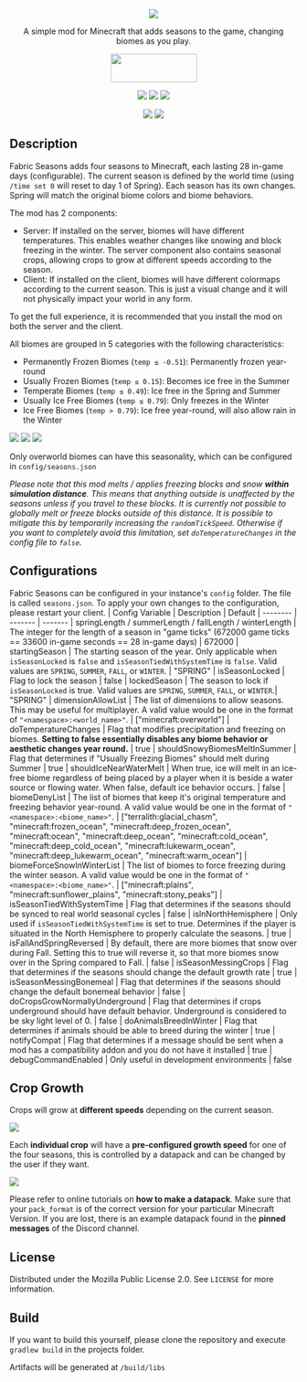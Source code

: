 <p align="center"><img src="https://i.imgur.com/WszJUGI.png"></p>
<p align="center">A simple mod for Minecraft that adds seasons to the game, changing biomes as you play.</p>
<p align="center">
  <a title="Fabric API" href="https://github.com/FabricMC/fabric">
    <img src="https://i.imgur.com/Ol1Tcf8.png" width="151" height="50" />
  </a>
</p>
<p align="center">
  <a href="https://github.com/lucaargolo/fabric-seasons/actions"><img src="https://github.com/lucaargolo/fabric-seasons/workflows/Build/badge.svg"/></a>
  <a href="https://opensource.org/licenses/MPL-2.0"><img src="https://img.shields.io/badge/License-MPL%202.0-blue"></a>
  <a href="https://www.curseforge.com/minecraft/mc-mods/fabric-seasons"><img src="http://cf.way2muchnoise.eu/versions/413523_latest.svg"></a>
</p>
<p align="center">
  <a href="https://www.curseforge.com/minecraft/mc-mods/fabric-seasons"><img src="http://cf.way2muchnoise.eu/full_413523_downloads.svg"></a>
  <a href="https://modrinth.com/mod/fabric-seasons"><img src="https://img.shields.io/badge/dynamic/json?color=00AF5C&logo=modrinth&label=modrinth&query=downloads&suffix=%20downloads&url=https://api.modrinth.com/v2/project/fabric-seasons"></a>
</p>

## Description

Fabric Seasons adds four seasons to Minecraft, each lasting 28 in-game days (configurable). The current season is defined by the world time (using `/time set 0` will reset to day 1 of Spring). Each season has its own changes. Spring will match the original biome colors and biome behaviors.

The mod has 2 components:

- Server: If installed on the server, biomes will have different temperatures. This enables weather changes like snowing and block freezing in the winter. The server component also contains seasonal crops, allowing crops to grow at different speeds according to the season.
- Client: If installed on the client, biomes will have different colormaps according to the current season. This is just a visual change and it will not physically impact your world in any form.

To get the full experience, it is recommended that you install the mod on both the server and the client.

All biomes are grouped in 5 categories with the following characteristics:

- Permanently Frozen Biomes (`temp ≤ -0.51`): Permanently frozen year-round
- Usually Frozen Biomes (`temp ≤ 0.15`): Becomes ice free in the Summer
- Temperate Biomes (`temp ≤ 0.49`): Ice free in the Spring and Summer
- Usually Ice Free Biomes (`temp ≤ 0.79`): Only freezes in the Winter
- Ice Free Biomes (`temp > 0.79`): Ice free year-round, will also allow rain in the Winter

<p>
  <img src="https://i.imgur.com/NdYBkgC.gif">
  <img src="https://i.imgur.com/gH5seb5.gif">
  <img src="https://i.imgur.com/Qs600XR.gif">
</p>

Only overworld biomes can have this seasonality, which can be configured in `config/seasons.json`

*Please note that this mod melts / applies freezing blocks and snow **within simulation distance**. This means that anything outside is unaffected by the seasons unless if you travel to these blocks. It is currently not possible to globally melt or freeze blocks outside of this distance. It is possible to mitigate this by temporarily increasing the `randomTickSpeed`. Otherwise if you want to completely avoid this limitation, set `doTemperatureChanges` in the config file to `false`.*

## Configurations

Fabric Seasons can be configured in your instance's `config` folder. The file is called `seasons.json`. To apply your own changes to the configuration, please restart your client.
| Config Variable    | Description | Default
| -------- | ------- | -------
| springLength / summerLength / fallLength / winterLength | The integer for the length of a season in "game ticks" (672000 game ticks == 33600 in-game seconds == 28 in-game days) | 672000
| startingSeason | The starting season of the year. Only applicable when `isSeasonLocked` is `false` and `isSeasonTiedWithSystemTime` is `false`. Valid values are `SPRING`, `SUMMER`, `FALL`, or `WINTER`.  | "SPRING"
| isSeasonLocked | Flag to lock the season | false
| lockedSeason    | The season to lock if `isSeasonLocked` is true. Valid values are `SPRING`, `SUMMER`, `FALL`, or `WINTER`.| "SPRING"
| dimensionAllowList | The list of dimensions to allow seasons. This may be useful for multiplayer. A valid value would be one in the format of `"<namespace>:<world_name>"`. | ["minecraft:overworld"]
| doTemperatureChanges | Flag that modifies precipitation and freezing on biomes. **Setting to false essentially disables any biome behavior or aesthetic changes year round.**  | true
| shouldSnowyBiomesMeltInSummer | Flag that determines if "Usually Freezing Biomes" should melt during Summer | true
| shouldIceNearWaterMelt | When true, ice will melt in an ice-free biome regardless of being placed by a player when it is beside a water source or flowing water. When false, default ice behavior occurs. | false
| biomeDenyList | The list of biomes that keep it's original temperature and freezing behavior year-round. A valid value would be one in the format of `"<namespace>:<biome_name>"`. | ["terralith:glacial_chasm", "minecraft:frozen_ocean", "minecraft:deep_frozen_ocean", "minecraft:ocean", "minecraft:deep_ocean", "minecraft:cold_ocean", "minecraft:deep_cold_ocean", "minecraft:lukewarm_ocean", "minecraft:deep_lukewarm_ocean", "minecraft:warm_ocean"]
| biomeForceSnowInWinterList | The list of biomes to force freezing during the winter season. A valid value would be one in the format of `"<namespace>:<biome_name>"`. | ["minecraft:plains", "minecraft:sunflower_plains", "minecraft:stony_peaks"]
| isSeasonTiedWithSystemTime | Flag that determines if the seasons should be synced to real world seasonal cycles | false
| isInNorthHemisphere | Only used if `isSeasonTiedWithSystemTime` is set to true. Determines if the player is situated in the North Hemisphere to properly calculate the seasons. | true
| isFallAndSpringReversed | By default, there are more biomes that snow over during Fall. Setting this to true will reverse it, so that more biomes snow over in the Spring compared to Fall. | false
| isSeasonMessingCrops | Flag that determines if the seasons should change the default growth rate | true
| isSeasonMessingBonemeal | Flag that determines if the seasons should change the default bonemeal behavior | false
| doCropsGrowNormallyUnderground | Flag that determines if crops underground should have default behavior. Underground is considered to be sky light level of 0. | false
| doAnimalsBreedInWinter | Flag that determines if animals should be able to breed during the winter | true
| notifyCompat | Flag that determines if a message should be sent when a mod has a compatibility addon and you do not have it installed | true
| debugCommandEnabled | Only useful in development environments | false

## Crop Growth

Crops will grow at **different speeds** depending on the current season.

<p>
  <img src="https://i.imgur.com/75gqPqS.png">
</p>

Each **individual crop** will have a **pre-configured growth speed** for one of the four seasons, this is controlled by a datapack and can be changed by the user if they want. 

<p>
  <img src="https://i.imgur.com/dR4OYPT.png">
</p>

Please refer to online tutorials on **how to make a datapack**. Make sure that your `pack_format` is of the correct version for your particular Minecraft Version. If you are lost, there is an example datapack found in the **pinned messages** of the Discord channel.

## License
Distributed under the Mozilla Public License 2.0. See `LICENSE` for more information.

## Build
If you want to build this yourself, please clone the repository and execute `gradlew build` in the projects folder. 

Artifacts will be generated at `/build/libs`


